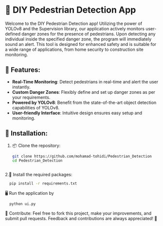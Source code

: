 # 🚸 DIY Pedestrian Detection App

Welcome to the DIY Pedestrian Detection app! Utilizing the power of YOLOv8 and the Supervision library, our application actively monitors user-defined danger zones for the presence of pedestrians. Upon detecting any individual inside the specified danger zone, the program will immediately sound an alert. This tool is designed for enhanced safety and is suitable for a wide range of applications, from home security to construction site monitoring.

## 🌟 Features:

- **Real-Time Monitoring**: Detect pedestrians in real-time and alert the user instantly.
- **Custom Danger Zones**: Flexibly define and set up danger zones as per your requirements.
- **Powered by YOLOv8**: Benefit from the state-of-the-art object detection capabilities of YOLOv8.
- **User-friendly Interface**: Intuitive design ensures easy setup and monitoring.

## 🚀 Installation:

1. 📦 Clone the repository:
   ```bash
   git clone https://github.com/mohamad-tohidi/Pedestrian_Detection
   cd Pedestrian_Detection
      
2.🧰 Install the required packages:
   ```bash
     pip install -r requirements.txt
```

🖥️ Run the application by
   ```bash
     python ui.py
```
🤝 Contribute:
Feel free to fork this project, make your improvements, and submit pull requests. Feedback and contributions are always appreciated! 🎉
